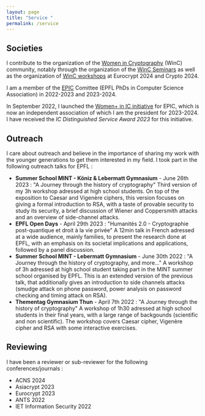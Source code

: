 ```yaml
---
layout: page
title: "Service "
permalink: /service
---
```

## Societies
I contribute to the organization of the [Women in Cryptography](https://www.womenincryptography.com) (WinC) community, notably through the organization of the [WinC Seminars](https://www.womenincryptography.com/seminar/) as well as the organization of [WinC workshops](https://www.womenincryptography.com/workshop/) at Eurocrypt 2024 and Crypto 2024.<br>

I am a member of the [EPIC](http://epic.epfl.ch/) Comittee (EPFL PhDs in Computer Science Association) in 2022-2023 and 2023-2024. <br>

In September 2022, I launched the [Women+ in IC initiative](https://wic-epfl.github.io) for EPIC, which is now an independent association of which I am the president for 2023-2024. I have received the *IC Distinguished Service Award 2023* for this initiative. 

## Outreach
I care about outreach and believe in the importance of sharing my work with the younger generations to get them interested in my field. 
I took part in the following outreach talks for EPFL : 
- **Summer School MINT - Köniz & Lebermatt Gymnasium** - June 26th 2023 : "A Journey through the history of cryptography" Third version of my 3h workshop adressed at high school students. On top of the exposition to Caesar and Vigenère ciphers, this version focuses on giving a formal introduction to RSA, with a taste of provable security to study its security, a brief discussion of Wiener and Coppersmith attacks and an overview of side-channel attacks.
- **EPFL Open Days** - April 29th 2023 : "Humanités 2.0 - Cryptographie post-quantique et droit à la vie privée" A 12min talk in French adressed at a wide audience, mainly families, to present the research done at EPFL, with an emphasis on its societal implications and applications, followed by a panel discussion. 
- **Summer School MINT - Lebermatt Gymnasium** - June 30th 2022 : "A Journey through the history of cryptography, and more..." A workshop of 3h adressed at high school student taking part in the MINT summer school organised by EPFL. This is an extended version of the previous talk, that additionally gives an introduction to side channels attacks (smudge attack on phone password, power analysis on password checking and timing attack on RSA). 
- **Thementag Gymnasium Thun** - April 7th 2022 : "A Journey through the history of cryptography" A workshop of 1h30 adressed at high school students in their final years, with a large range of backgounds (scientific and non scientific). The workshop covers Caesar cipher, Vigenère cipher and RSA with some interactive exercises. 

## Reviewing
I have been a reviewer or sub-reviewer for the following conferences/journals : 
- ACNS 2024
- Asiacrypt 2023
- Eurocrypt 2023
- ANTS 2022 
- IET Information Security 2022

